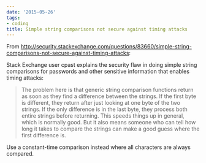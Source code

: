 ```yaml
---
date: '2015-05-26'
tags:
- coding
title: Simple string comparisons not secure against timing attacks
---
```


From http://security.stackexchange.com/questions/83660/simple-string-comparisons-not-secure-against-timing-attacks:

Stack Exchange user cpast explains the security flaw in doing simple string comparisons for passwords and other sensitive information that enables timing attacks:

>The problem here is that generic string comparison functions return as soon as they find a difference between the strings. If the first byte is different, they return after just looking at one byte of the two strings. If the only difference is in the last byte, they process both entire strings before returning. This speeds things up in general, which is normally good. But it also means someone who can tell how long it takes to compare the strings can make a good guess where the first difference is.

Use a constant-time comparison instead where all characters are always compared.
